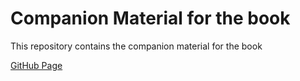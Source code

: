 # Companion Material for the book

This repository contains the companion material for the book

[GitHub Page](http://pulserain.github.io/Cookbook/)